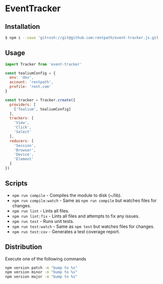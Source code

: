 # EventTracker

## Installation
```bash
$ npm i --save 'git+ssh://git@github.com:rentpath/event-tracker.js.git'
```

## Usage
```javascript
import Tracker from 'event-tracker'

const tealiumConfig = {
  env: 'dev',
  account: 'rentpath',
  profile: 'rent.com'
}

const tracker = Tracker.create({
  providers: [
    ['Tealium', tealiumConfig]
  ],
  trackers: [
    'View',
    'Click',
    'Select'
  ],
  reducers: [
    'Session',
    'Browser',
    'Device',
    'Element'
  ]
})
```

## Scripts
* `npm run compile` - Compiles the module to disk (~/lib).
* `npm run compile:watch` - Same as `npm run compile` but watches files for changes.
* `npm run lint` - Lints all files.
* `npm run lint:fix` - Lints all files and attempts to fix any issues.
* `npm run test` - Runs unit tests.
* `npm run test:watch` - Same as `npm test` but watches files for changes.
* `npm run test:cov` - Generates a test coverage report.

## Distribution
Execute one of the following commands
```bash
npm version patch -m "bump to %s"
npm version minor -m "bump to %s"
npm version major -m "bump to %s"
```
